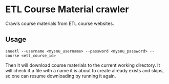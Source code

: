 # ETL Course Material crawler

Crawls course materials from ETL course websites.

## Usage

```
snuetl --username <mysnu_username> --password <mysnu_password> --course <etl_course_id>
```
Then it will download course materials to the current working directory. It will check if a file with a name it is about to create already exists and skips, so one can resume downloading by running it again.

